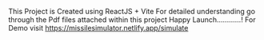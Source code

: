 This Project is Created using ReactJS + Vite
For detailed understanding go through the Pdf files attached within this project
Happy Launch............!
For Demo visit https://missilesimulator.netlify.app/simulate

